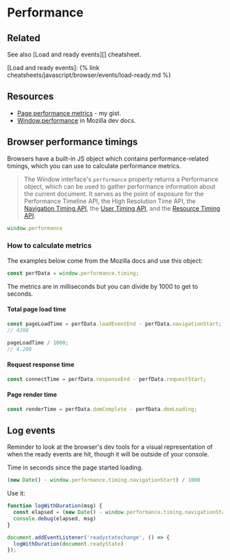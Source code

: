 # Performance


## Related

See also [Load and ready events][] cheatsheet.

[Load and ready events]: {% link cheatsheets/javascript/browser/events/load-ready.md %}


## Resources

- [Page performance metrics](https://gist.github.com/MichaelCurrin/74f7147658da5f24fc6f6cc66c07009a) - my gist.
- [Window.performance](https://developer.mozilla.org/en-US/docs/Web/API/Window/performance) in Mozilla dev docs.


## Browser performance timings

Browsers have a built-in JS object which contains performance-related timings, which you can use to calculate performance metrics.

> The Window interface's `performance` property returns a Performance object, which can be used to gather performance information about the current document. It serves as the point of exposure for the Performance Timeline API, the High Resolution Time API, the [Navigation Timing API][], the [User Timing API][], and the [Resource Timing API][].

```javascript
window.performance
```

[Navigation Timing API]: https://developer.mozilla.org/en-US/docs/Web/API/Navigation_timing_API
[User Timing API]: https://developer.mozilla.org/en-US/docs/Web/API/User_Timing_API
[Resource Timing API]: https://developer.mozilla.org/en-US/docs/Web/API/Resource_Timing_API

### How to calculate metrics

The examples below come from the Mozilla docs and use this object:

```javascript
const perfData = window.performance.timing;
```

The metrics are in milliseconds but you can divide by 1000 to get to seconds.

#### Total page load time

```javascript
const pageLoadTime = perfData.loadEventEnd - perfData.navigationStart;
// 4208

pageLoadTime / 1000;
// 4.208
```

#### Request response time

```javascript
const connectTime = perfData.responseEnd - perfData.requestStart;
```

#### Page render time

```javascript
const renderTime = perfData.domComplete - perfData.domLoading;
```


## Log events

Reminder to look at the browser's dev tools for a visual representation of when the ready events are hit, though it will be outside of your console.

Time in seconds since the page started loading.

```javascript
(new Date() - window.performance.timing.navigationStart) / 1000
```

Use it:

```javascript
function logWithDuration(msg) {
  const elapsed = (new Date() - window.performance.timing.navigationStart) / 1000;
  console.debug(elapsed, msg)
}

document.addEventListener('readystatechange', () => {
  logWithDuration(document.readyState)
});
```
